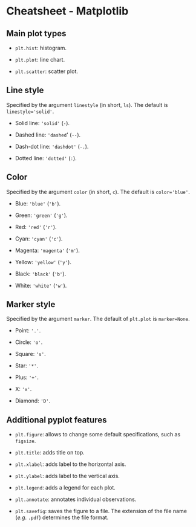 # Cheatsheet - Matplotlib

## Main plot types

* `plt.hist`: histogram.

* `plt.plot`: line chart.

* `plt.scatter`: scatter plot.

## Line style

Specified by the argument `linestyle` (in short, `ls`). The default is `linestyle='solid'`.

* Solid line: `'solid'` (`-`).

* Dashed line: `'dashed`' (`--`).

* Dash-dot line: `'dashdot'` (`-.`).

* Dotted line: `'dotted'` (`:`).

## Color

Specified by the argument `color` (in short, `c`). The default is `color='blue'`.

* Blue: `'blue'` (`'b'`).

* Green: `'green'` (`'g'`).

* Red: `'red'` (`'r'`).

* Cyan: `'cyan'` (`'c'`).

* Magenta: `'magenta'` (`'m'`).

* Yellow: `'yellow'` (`'y'`).

* Black: `'black'` (`'b'`).

* White: `'white'` (`'w'`).

## Marker style

Specified by the argument `marker`. The default of `plt.plot` is `marker=None`.

* Point: `'.'`.

* Circle: `'o'`.

* Square: `'s'`.

* Star: `'*'`.

* Plus: `'+'`.

* X: `'x'`.

* Diamond: `'D'`.

## Additional pyplot features

* `plt.figure`: allows to change some default specifications, such as `figsize`.

* `plt.title`: adds title on top.

* `plt.xlabel`: adds label to the horizontal axis.

* `plt.ylabel`: adds label to the vertical axis.

* `plt.legend`: adds a legend for each plot.

* `plt.annotate`: annotates individual observations.

* `plt.savefig`: saves the figure to a file. The extension of the file name (*e.g*. `.pdf`) determines the file format.
